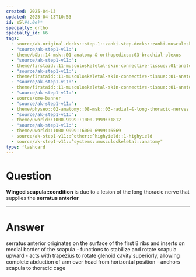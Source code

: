 ```yaml
---
created: 2025-04-13
updated: 2025-04-13T10:53
id: s5l#(.0e)*
specialty: ortho
specialty_id: 66
tags:
  - source/ak-original-decks::step-1::zanki-step-decks::zanki-musculoskeletal::musculoskeletal-anatomy/physio-(nutricionado)
  - "source/ak-step1-v11:": 
  - theme/b&b::14-msk::01-anatomy-&-orthopedics::03-brachial-plexus
  - "source/ak-step1-v11:": 
  - theme/firstaid::11-musculoskeletal-skin-connective-tissue::01-anatomy-&-physiology::03-upper-extremity-nerves::nerves::long-thoracic-nerve
  - "source/ak-step1-v11:": 
  - theme/firstaid::11-musculoskeletal-skin-connective-tissue::01-anatomy-&-physiology::04-brachial-plexus-lesions
  - "source/ak-step1-v11:": 
  - theme/firstaid::11-musculoskeletal-skin-connective-tissue::01-anatomy-&-physiology::04-brachial-plexus-lesions::04-long-thoracic-nerve-lesion-winged-scapula
  - "source/ak-step1-v11:": 
  - source/ome-banner
  - "source/ak-step1-v11:": 
  - theme/physeo::02-anatomy::08-msk::03-radial-&-long-thoracic-nerves
  - "source/ak-step1-v11:": 
  - theme/uworld::1000-9999::1000-1999::1812
  - "source/ak-step1-v11:": 
  - theme/uworld::1000-9999::6000-6999::6569
  - source/ak-step1-v11::^other::^highyield::1-highyield
  - source/ak-step1-v11::^systems::musculoskeletal::anatomy"
type: flashcard
---
```


# Question
**Winged scapula::condition** is due to a lesion of the long thoracic nerve that supplies the **serratus anterior**

---

# Answer
serratus anterior originates on the surface of the first 8 ribs and inserts on medial border of the scapula - functions to stabilize and rotate scapula upward - acts with trapezius to rotate glenoid cavity superiorly, allowing complete abduction of arm over head from horizontal position - anchors scapula to thoracic cage